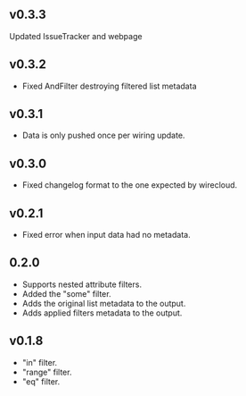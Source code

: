 ## v0.3.3

Updated IssueTracker and webpage

## v0.3.2

- Fixed AndFilter destroying filtered list metadata

## v0.3.1

- Data is only pushed once per wiring update.

## v0.3.0

- Fixed changelog format to the one expected by wirecloud.

## v0.2.1

- Fixed error when input data had no metadata.

## 0.2.0

- Supports nested attribute filters.
- Added the "some" filter.
- Adds the original list metadata to the output.
- Adds applied filters metadata to the output.

## v0.1.8

- "in" filter.
- "range" filter.
- "eq" filter.